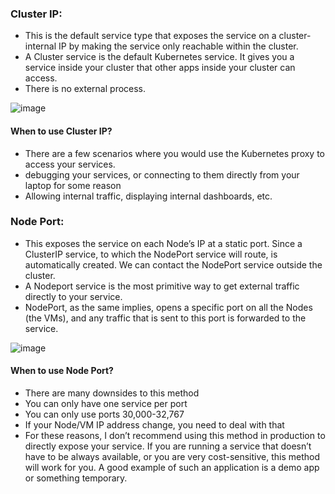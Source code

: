 ### Cluster IP:

* This is the default service type that exposes the service on a cluster-internal IP by making the service only reachable within the cluster.
* A Cluster service is the default Kubernetes service. It gives you a service inside your cluster that other apps inside your cluster can access.
* There is no external process.

![image](https://user-images.githubusercontent.com/1982362/206649571-ac8e59b1-6f70-49cf-bbee-a364e62dcf6a.png)

#### When to use Cluster IP?
* There are a few scenarios where you would use the Kubernetes proxy to access your services.
* debugging your services, or connecting to them directly from your laptop for some reason
* Allowing internal traffic, displaying internal dashboards, etc.


### Node Port:

* This exposes the service on each Node’s IP at a static port. Since a ClusterIP service, to which the NodePort service will route, is automatically created. We can contact the NodePort service outside the cluster.
* A Nodeport service is the most primitive way to get external traffic directly to your service.
* NodePort, as the same implies, opens a specific port on all the Nodes (the VMs), and any traffic that is sent to this port is forwarded to the service.

![image](https://user-images.githubusercontent.com/1982362/206649598-b968bb43-75bc-42f7-a793-aebe6ad91df4.png)

#### When to use Node Port?
* There are many downsides to this method
* You can only have one service per port
* You can only use ports 30,000-32,767
* If your Node/VM IP address change, you need to deal with that
* For these reasons, I don’t recommend using this method in production to directly expose your service. If you are running a service that doesn’t have to be always available, or you are very cost-sensitive, this method will work for you. A good example of such an application is a demo app or something temporary.
